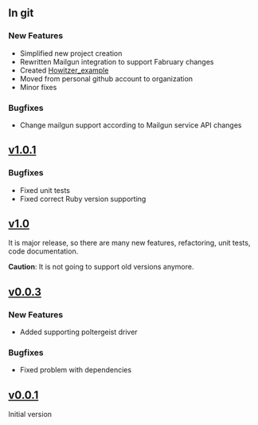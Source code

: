 ## In git

### New Features
- Simplified new project creation
- Rewritten Mailgun integration to support Fabruary changes
- Created [Howitzer_example](https://github.com/strongqa/howitzer_example)
- Moved from personal github account to organization
- Minor fixes

### Bugfixes

* Change mailgun support according to Mailgun service API changes

## [v1.0.1](https://github.com/strongqa/howitzer/compare/v1.0...v1.0.1)

### Bugfixes
- Fixed unit tests
- Fixed correct Ruby version supporting

## [v1.0](https://github.com/strongqa/howitzer/compare/v0.0.3...v1.0)

It is major release, so there are many new features, refactoring, unit tests, code documentation.

**Caution**: It is not going to support old versions anymore.


## [v0.0.3](https://github.com/strongqa/howitzer/compare/v0.0.1...v0.0.3)

### New Features

* Added supporting poltergeist driver

### Bugfixes

* Fixed problem with dependencies 

## [v0.0.1](https://github.com/strongqa/howitzer/tree/v0.0.1)

Initial version
